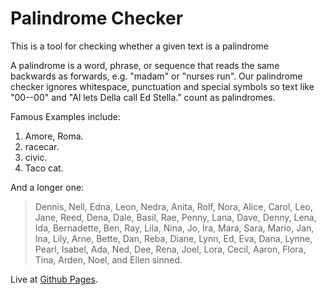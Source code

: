 # Palindrome Checker

This is a tool for checking whether a given text is a palindrome

A palindrome is a word, phrase, or sequence that reads the same backwards as forwards, e.g. "madam" or "nurses run". Our palindrome checker ignores whitespace, punctuation and special symbols so text like "00--00" and "Al lets Della call Ed Stella.” count as palindromes.

Famous Examples include:

1. Amore, Roma.
2. racecar.
3. civic.
4. Taco cat.

And a longer one:
> Dennis, Nell, Edna, Leon, Nedra, Anita, Rolf, Nora, Alice, Carol, Leo, Jane, Reed, Dena, Dale, Basil, Rae, Penny, Lana, Dave, Denny, Lena, Ida, Bernadette, Ben, Ray, Lila, Nina, Jo, Ira, Mara, Sara, Mario, Jan, Ina, Lily, Arne, Bette, Dan, Reba, Diane, Lynn, Ed, Eva, Dana, Lynne, Pearl, Isabel, Ada, Ned, Dee, Rena, Joel, Lora, Cecil, Aaron, Flora, Tina, Arden, Noel, and Ellen sinned.

Live at [Github Pages](https://badakiireoluwa.github.io/palindrome-checker-tool/).
